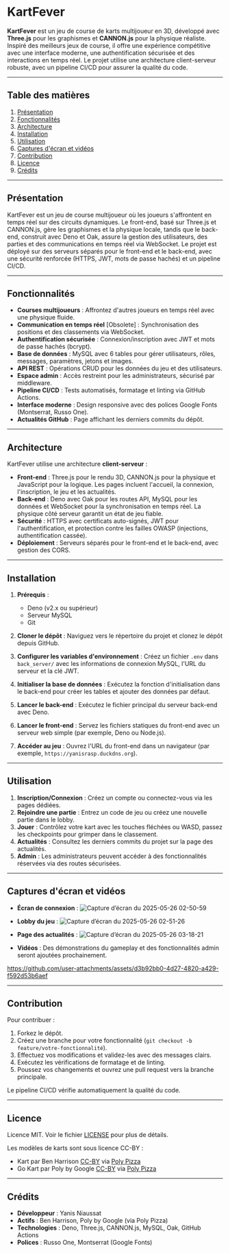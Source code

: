 # KartFever

**KartFever** est un jeu de course de karts multijoueur en 3D, développé avec **Three.js** pour les graphismes et **CANNON.js** pour la physique réaliste. Inspiré des meilleurs jeux de course, il offre une expérience compétitive avec une interface moderne, une authentification sécurisée et des interactions en temps réel. Le projet utilise une architecture client-serveur robuste, avec un pipeline CI/CD pour assurer la qualité du code.

---

## Table des matières

1. [Présentation](#présentation)
2. [Fonctionnalités](#fonctionnalités)
3. [Architecture](#architecture)
4. [Installation](#installation)
5. [Utilisation](#utilisation)
6. [Captures d'écran et vidéos](#captures-décran-et-vidéos)
7. [Contribution](#contribution)
8. [Licence](#licence)
9. [Crédits](#crédits)

---

## Présentation

KartFever est un jeu de course multijoueur où les joueurs s'affrontent en temps réel sur des circuits dynamiques. Le front-end, basé sur Three.js et CANNON.js, gère les graphismes et la physique locale, tandis que le back-end, construit avec Deno et Oak, assure la gestion des utilisateurs, des parties et des communications en temps réel via WebSocket. Le projet est déployé sur des serveurs séparés pour le front-end et le back-end, avec une sécurité renforcée (HTTPS, JWT, mots de passe hachés) et un pipeline CI/CD.

---

## Fonctionnalités

- **Courses multijoueurs** : Affrontez d'autres joueurs en temps réel avec une physique fluide.
- **Communication en temps réel** [Obsolete] : Synchronisation des positions et des classements via WebSocket.
- **Authentification sécurisée** : Connexion/inscription avec JWT et mots de passe hachés (bcrypt).
- **Base de données** : MySQL avec 6 tables pour gérer utilisateurs, rôles, messages, paramètres, jetons et images.
- **API REST** : Opérations CRUD pour les données du jeu et des utilisateurs.
- **Espace admin** : Accès restreint pour les administrateurs, sécurisé par middleware.
- **Pipeline CI/CD** : Tests automatisés, formatage et linting via GitHub Actions.
- **Interface moderne** : Design responsive avec des polices Google Fonts (Montserrat, Russo One).
- **Actualités GitHub** : Page affichant les derniers commits du dépôt.

---

## Architecture

KartFever utilise une architecture **client-serveur** :

- **Front-end** : Three.js pour le rendu 3D, CANNON.js pour la physique et JavaScript pour la logique. Les pages incluent l'accueil, la connexion, l'inscription, le jeu et les actualités.
- **Back-end** : Deno avec Oak pour les routes API, MySQL pour les données et WebSocket pour la synchronisation en temps réel. La physique côté serveur garantit un état de jeu fiable.
- **Sécurité** : HTTPS avec certificats auto-signés, JWT pour l'authentification, et protection contre les failles OWASP (injections, authentification cassée).
- **Déploiement** : Serveurs séparés pour le front-end et le back-end, avec gestion des CORS.

---

## Installation

1. **Prérequis** :
   - Deno (v2.x ou supérieur)
   - Serveur MySQL
   - Git

2. **Cloner le dépôt** :
   Naviguez vers le répertoire du projet et clonez le dépôt depuis GitHub.

3. **Configurer les variables d'environnement** :
   Créez un fichier `.env` dans `back_server/` avec les informations de connexion MySQL, l'URL du serveur et la clé JWT.

4. **Initialiser la base de données** :
   Exécutez la fonction d'initialisation dans le back-end pour créer les tables et ajouter des données par défaut.

5. **Lancer le back-end** :
   Exécutez le fichier principal du serveur back-end avec Deno.

6. **Lancer le front-end** :
   Servez les fichiers statiques du front-end avec un serveur web simple (par exemple, Deno ou Node.js).

7. **Accéder au jeu** :
   Ouvrez l'URL du front-end dans un navigateur (par exemple, `https://yanisrasp.duckdns.org`).

---

## Utilisation

1. **Inscription/Connexion** : Créez un compte ou connectez-vous via les pages dédiées.
2. **Rejoindre une partie** : Entrez un code de jeu ou créez une nouvelle partie dans le lobby.
3. **Jouer** : Contrôlez votre kart avec les touches fléchées ou WASD, passez les checkpoints pour grimper dans le classement.
4. **Actualités** : Consultez les derniers commits du projet sur la page des actualités.
5. **Admin** : Les administrateurs peuvent accéder à des fonctionnalités réservées via des routes sécurisées.

---

## Captures d'écran et vidéos

- **Écran de connexion** : ![Capture d’écran du 2025-05-26 02-50-59](https://github.com/user-attachments/assets/75310257-02df-454d-8d40-9f6123da169d)

- **Lobby du jeu** : ![Capture d’écran du 2025-05-26 02-51-26](https://github.com/user-attachments/assets/b7cfcabd-886a-4ca1-818f-58d205d381b0)

- **Page des actualités** : ![Capture d’écran du 2025-05-26 03-18-21](https://github.com/user-attachments/assets/341e0ba5-b659-4e01-a38a-f2f648f3510a)


- **Vidéos** : Des démonstrations du gameplay et des fonctionnalités admin seront ajoutées prochainement.

https://github.com/user-attachments/assets/d3b92bb0-4d27-4820-a429-f592d53b6aef

---

## Contribution

Pour contribuer :
1. Forkez le dépôt.
2. Créez une branche pour votre fonctionnalité (`git checkout -b feature/votre-fonctionnalité`).
3. Effectuez vos modifications et validez-les avec des messages clairs.
4. Exécutez les vérifications de formatage et de linting.
5. Poussez vos changements et ouvrez une pull request vers la branche principale.

Le pipeline CI/CD vérifie automatiquement la qualité du code.

---

## Licence

Licence MIT. Voir le fichier [LICENSE](LICENSE) pour plus de détails.

Les modèles de karts sont sous licence CC-BY :
- Kart par Ben Harrison [CC-BY](https://creativecommons.org/licenses/by/3.0/) via [Poly Pizza](https://poly.pizza/m/bKDlM4mH7rg)
- Go Kart par Poly by Google [CC-BY](https://creativecommons.org/licenses/by/3.0/) via [Poly Pizza](https://poly.pizza/m/3hkutVs0AAV)

---

## Crédits

- **Développeur** : Yanis Niaussat
- **Actifs** : Ben Harrison, Poly by Google (via Poly Pizza)
- **Technologies** : Deno, Three.js, CANNON.js, MySQL, Oak, GitHub Actions
- **Polices** : Russo One, Montserrat (Google Fonts)
